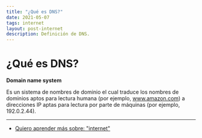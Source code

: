 ```yaml
---
title: "¿Qué es DNS?"
date: 2021-05-07
tags: internet
layout: post-internet
description: Definición de DNS.
---
```


# ¿Qué es DNS?
**Domain name system**

Es un sistema de nombres de dominio el cual traduce los nombres de dominios aptos para lectura humana (por ejemplo, www.amazon.com) a direcciones IP aptas para lectura por parte de máquinas (por ejemplo, 192.0.2.44).

***

- [Quiero aprender más sobre: "internet"](../00/internet)
